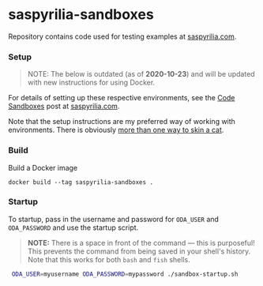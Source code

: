 # saspyrilia-sandboxes

Repository contains code used for testing examples at [saspyrilia.com](https://www.saspyrilia.com).

### Setup
> NOTE: The below is outdated (as of **2020-10-23**) and will be updated with new instructions for using Docker.

For details of setting up these respective environments, see the [Code Sandboxes](https://www.saspyrilia.com/blog/codesandboxes) post at [saspyrilia.com](https://www.saspyrilia.com).

Note that the setup instructions are my preferred way of working with environments.  There is obviously [more than one way to skin a cat](https://en.wiktionary.org/wiki/there%27s_more_than_one_way_to_skin_a_cat).

### Build
Build a Docker image

```
docker build --tag saspyrilia-sandboxes .
```


### Startup
To startup, pass in the username and password for `ODA_USER` and `ODA_PASSWORD` and use the startup script.

> **NOTE:** There is a space in front of the command &mdash; this is purposeful!  This prevents the command from being saved in your shell's history.  Note that this works for both `bash` and `fish` shells.

```sh
 ODA_USER=myusername ODA_PASSWORD=mypassword ./sandbox-startup.sh
```
